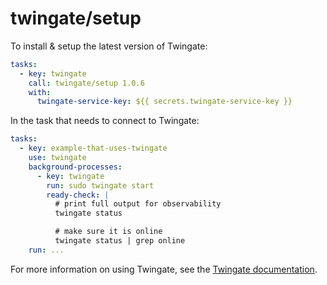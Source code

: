 # twingate/setup

To install & setup the latest version of Twingate:

 ```yaml
 tasks:
   - key: twingate
     call: twingate/setup 1.0.6
     with:
       twingate-service-key: ${{ secrets.twingate-service-key }}
 ```


In the task that needs to connect to Twingate:

```yaml
tasks:
  - key: example-that-uses-twingate
    use: twingate
    background-processes:
      - key: twingate
        run: sudo twingate start
        ready-check: |
          # print full output for observability
          twingate status

          # make sure it is online
          twingate status | grep online
    run: ...
```

For more information on using Twingate, see the [Twingate documentation](https://www.twingate.com/docs/linux).
